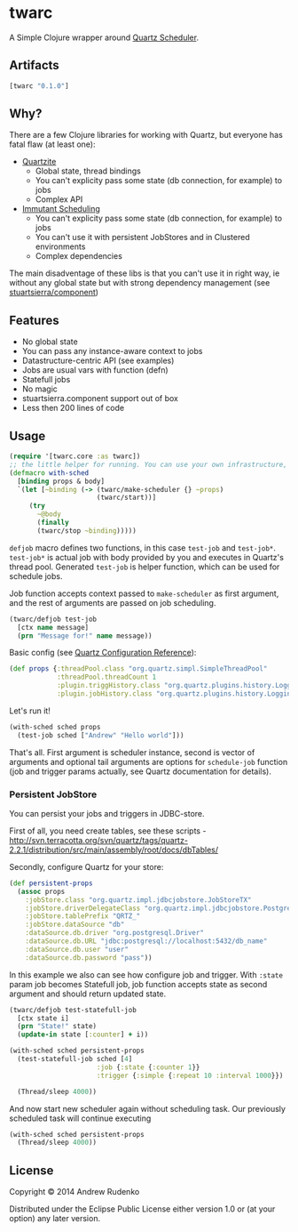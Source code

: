 # twarc

A Simple Clojure wrapper around [Quartz Scheduler](http://www.quartz-scheduler.org/).

## Artifacts

```clojure
[twarc "0.1.0"]
```

## Why?

There are a few Clojure libraries for working with Quartz, but everyone has fatal flaw (at least one):

* [Quartzite](http://clojurequartz.info/)
  * Global state, thread bindings
  * You can't explicity pass some state (db connection, for example) to jobs
  * Complex API
* [Immutant Scheduling](https://github.com/immutant/immutant/tree/thedeuce/scheduling)
  * You can't explicity pass some state (db connection, for example) to jobs
  * You can't use it with persistent JobStores and in Clustered environments
  * Complex dependencies


The main disadventage of these libs is that you can't use it in right way, ie without any global state but with strong dependency management (see [stuartsierra/component](https://github.com/stuartsierra/component))

## Features

* No global state
* You can pass any instance-aware context to jobs
* Datastructure-centric API (see examples)
* Jobs are usual vars with function (defn)
* Statefull jobs
* No magic
* stuartsierra.component support out of box
* Less then 200 lines of code

## Usage

```clojure
(require '[twarc.core :as twarc])
;; the little helper for running. You can use your own infrastructure, of course
(defmacro with-sched
  [binding props & body]
  `(let [~binding (-> (twarc/make-scheduler {} ~props)
                      (twarc/start))]
     (try
       ~@body
       (finally
       (twarc/stop ~binding)))))
```

`defjob` macro defines two functions, in this case `test-job` and `test-job*`. `test-job*` is actual job with body provided by you and executes in Quartz's thread pool. Generated `test-job` is helper function, which can be used for schedule jobs.

Job function accepts context passed to `make-scheduler` as first argument, and the rest of arguments are passed on job scheduling.

```clojure
(twarc/defjob test-job
  [ctx name message]
  (prn "Message for!" name message))
```

Basic config (see [Quartz Configuration Reference](http://quartz-scheduler.org/documentation/quartz-2.2.x/configuration/)):
```clojure
(def props {:threadPool.class "org.quartz.simpl.SimpleThreadPool"
            :threadPool.threadCount 1
            :plugin.triggHistory.class "org.quartz.plugins.history.LoggingTriggerHistoryPlugin"
            :plugin.jobHistory.class "org.quartz.plugins.history.LoggingJobHistoryPlugin"})
```

Let's run it!
```clojure
(with-sched sched props
  (test-job sched ["Andrew" "Hello world"]))
```

That's all. First argument is scheduler instance, second is vector of arguments and optional tail arguments are options for `schedule-job` function (job and trigger params actually, see Quartz documentation for details).

### Persistent JobStore

You can persist your jobs and triggers in JDBC-store.

First of all, you need create tables, see these scripts - http://svn.terracotta.org/svn/quartz/tags/quartz-2.2.1/distribution/src/main/assembly/root/docs/dbTables/

Secondly, configure Quartz for your store:

```clojure
(def persistent-props
  (assoc props
    :jobStore.class "org.quartz.impl.jdbcjobstore.JobStoreTX"
    :jobStore.driverDelegateClass "org.quartz.impl.jdbcjobstore.PostgreSQLDelegate"
    :jobStore.tablePrefix "QRTZ_"
    :jobStore.dataSource "db"
    :dataSource.db.driver "org.postgresql.Driver"
    :dataSource.db.URL "jdbc:postgresql://localhost:5432/db_name"
    :dataSource.db.user "user"
    :dataSource.db.password "pass"))
```

In this example we also can see how configure job and trigger. With `:state` param job becomes Statefull job, job function accepts state as second argument and should return updated state.

```clojure
(twarc/defjob test-statefull-job
  [ctx state i]
  (prn "State!" state)
  (update-in state [:counter] + i))

(with-sched sched persistent-props
  (test-statefull-job sched [4]
                      :job {:state {:counter 1}}
                      :trigger {:simple {:repeat 10 :interval 1000}})

  (Thread/sleep 4000))
```

And now start new scheduler again without scheduling task. Our previously scheduled task will continue executing

```clojure
(with-sched sched persistent-props
  (Thread/sleep 4000))
```


## License

Copyright © 2014 Andrew Rudenko

Distributed under the Eclipse Public License either version 1.0 or (at
your option) any later version.
